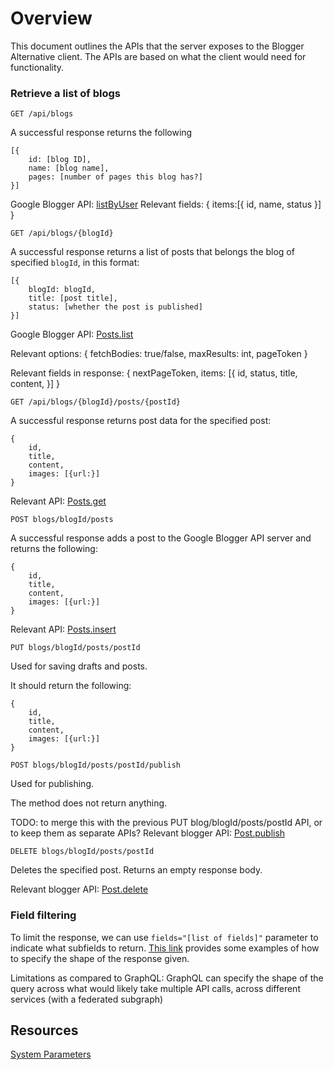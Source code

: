 # Overview

This document outlines the APIs that the server exposes to the Blogger Alternative client.
The APIs are based on what the client would need for functionality.

### Retrieve a list of blogs
`GET /api/blogs`

A successful response returns the following
```
[{
    id: [blog ID],
    name: [blog name],
    pages: [number of pages this blog has?]
}]
```

Google Blogger API: [listByUser](https://developers.google.com/blogger/docs/3.0/reference/blogs/listByUser)
Relevant fields:
{
    items:[{
        id,
        name,
        status
    }]
}

`GET /api/blogs/{blogId}`

A successful response returns a list of posts that belongs the blog of specified `blogId`, in this format:

```
[{
    blogId: blogId,
    title: [post title],
    status: [whether the post is published]
}]
```

Google Blogger API: [Posts.list](https://developers.google.com/blogger/docs/3.0/reference/posts/list)

Relevant options:
{
    fetchBodies: true/false,
    maxResults: int,
    pageToken
}

Relevant fields in response:
{
    nextPageToken,
    items: [{
        id,
        status,
        title,
        content,
    }]
}

`GET /api/blogs/{blogId}/posts/{postId}`

A successful response returns post data for the specified post:

```
{
    id,
    title,
    content,
    images: [{url:}]
}
```

Relevant API: [Posts.get](https://developers.google.com/blogger/docs/3.0/reference/posts/get)



`POST blogs/blogId/posts`

A successful response adds a post to the Google Blogger API server and returns the following:

```
{
    id,
    title,
    content,
    images: [{url:}]
}
```

Relevant API: [Posts.insert](https://developers.google.com/blogger/docs/3.0/reference/posts#resource)

`PUT blogs/blogId/posts/postId`

Used for saving drafts and posts.

It should return the following:
```
{
    id,
    title,
    content,
    images: [{url:}]
}
```

`POST blogs/blogId/posts/postId/publish`

Used for publishing.

The method does not return anything.

TODO: to merge this with the previous PUT blog/blogId/posts/postId API, or to keep them as separate APIs?
Relevant blogger API: [Post.publish](https://developers.google.com/blogger/docs/3.0/reference/posts/publish)

`DELETE blogs/blogId/posts/postId`

Deletes the specified post.
Returns an empty response body.

Relevant blogger API: [Post.delete](https://developers.google.com/blogger/docs/3.0/reference/posts/delete)

### Field filtering

To limit the response, we can use `fields="[list of fields]"` parameter to indicate what subfields to return.
[This link](https://developers.google.com/slides/api/guides/field-masks) provides some examples of how to specify the shape of the response given.

Limitations as compared to GraphQL: GraphQL can specify the shape of the query across what would likely take multiple API calls, across different services (with a federated subgraph)

## Resources
[System Parameters](https://cloud.google.com/apis/docs/system-parameters)